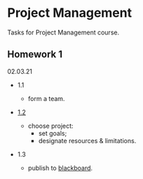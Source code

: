 # Project Management

Tasks for Project Management course.

## Homework 1

02.03.21

- 1.1

    - form a team.

- [1.2](./ProductInvention/product_invention.pdf)

    - choose project:
        - set goals;
        - designate resources & limitations.

- 1.3

    - publish to [blackboard](https://bb.spbu.ru/).
